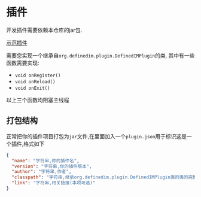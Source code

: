 # 插件

开发插件需要依赖本仓库的jar包.

[示范插件](https://github.com/DefinedIM/DefinedIM_ExamplePlugin)

需要您实现一个继承自`org.definedim.plugin.DefinedIMPlugin`的类, 其中有一些函数需要实现:

+ `void onRegister()`
+ `void onReload()`
+ `void onExit()`

以上三个函数均阻塞主线程

## 打包结构
正常把你的插件项目打包为`jar`文件,在里面加入一个`plugin.json`用于标识这是一个插件,格式如下
```json
{
  "name": "字符串,你的插件名",
  "version": "字符串,你的插件版本",
  "author": "字符串,作者",
  "classpath": "字符串,继承org.definedim.plugin.DefinedIMPlugin类的类的完整路径,即 包名.类名",
  "link": "字符串,相关链接(本项可选)"
}

```
